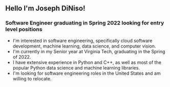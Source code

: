 ## Hello I'm Joseph DiNiso!
### Software Engineer graduating in Spring 2022 looking for entry level positions
- I'm interested in software engineering, specifically cloud software development, machine learning, data science, and computer vision.
- I'm currently in my Senior year at Virginia Tech, graduating in the Spring of 2022.
- I have extensive experience in Python and C++, as well as most of the popular Python data science and machine learning libraries.
- I'm looking for software engineering roles in the United States and am willing to relocate.

<!---
josephdiniso/josephdiniso is a ✨ special ✨ repository because its `README.md` (this file) appears on your GitHub profile.
You can click the Preview link to take a look at your changes.
--->
